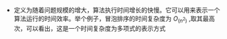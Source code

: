 - 定义为随着问题规模的增大，算法执行时间增长的快慢。它可以用来表示一个算法运行的时间效率。举个例子，冒泡排序的时间复杂度为 $O_(n^2)$ ,取其最高次，可以看出，这是一个时间复杂度为多项式的表示方式